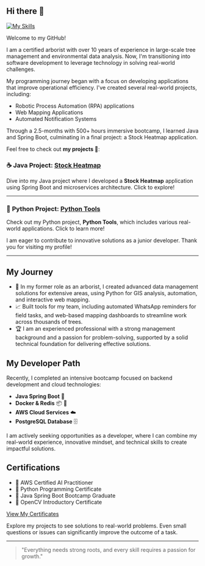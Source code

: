 ## Hi there 👋
[![My Skills](https://skillicons.dev/icons?i=java,python,html,css,js,aws,postgresql,opencv,netlify,docker,redis,postman)](https://skillicons.dev)

<!--
**ckrickyh/ckrickyh** is a ✨ _special_ ✨ repository because its `README.md` (this file) appears on your GitHub profile.
-->

Welcome to my GitHub!

I am a certified arborist with over 10 years of experience in large-scale tree management and environmental data analysis. Now, I'm transitioning into software development to leverage technology in solving real-world challenges.

My programming journey began with a focus on developing applications that improve operational efficiency. I've created several real-world projects, including:

- Robotic Process Automation (RPA) applications
- Web Mapping Applications
- Automated Notification Systems
  
Through a 2.5-months with 500+ hours immersive bootcamp, I learned Java and Spring Boot, culminating in a final project: a Stock Heatmap application.

Feel free to check out **my projects 🚀**: 
### ☕ **Java Project: [Stock Heatmap](https://github.com/ckrickyh/bootcamp-finialProject)**

Dive into my Java project where I developed a **Stock Heatmap** application using Spring Boot and microservices architecture. Click to explore!

---

### 🐍 **Python Project: [Python Tools](https://github.com/ckrickyh/pythonTools)**

Check out my Python project, **Python Tools**, which includes various real-world applications. Click to learn more!


I am eager to contribute to innovative solutions as a junior developer. Thank you for visiting my profile!

----
## My Journey
 
- 🌲 In my former role as an arborist, I created advanced data management solutions for extensive areas, using Python for GIS analysis, automation, and interactive web mapping.
- 📈 Built tools for my team, including automated WhatsApp reminders for field tasks, and web-based mapping dashboards to streamline work across thousands of trees.
- 🏆 I am an experienced professional with a strong management background and a passion for problem-solving, supported by a solid technical foundation for delivering effective solutions.

## My Developer Path

Recently, I completed an intensive bootcamp focused on backend development and cloud technologies:
- **Java Spring Boot** 🌱
- **Docker & Redis** 📦 🧠
- **AWS Cloud Services** ☁️
- **PostgreSQL Database** 🗄️

I am actively seeking opportunities as a developer, where I can combine my real-world experience, innovative mindset, and technical skills to create impactful solutions.

## Certifications
- 🥇 AWS Certified AI Practitioner
- 🥇 Python Programming Certificate
- 🥇 Java Spring Boot Bootcamp Graduate
- 🥇 OpenCV Introductory Certificate

[View My Certificates](https://github.com/ckrickyh/certificates)

Explore my projects to see solutions to real-world problems. Even small questions or issues can significantly improve the outcome of a task.

---

> "Everything needs strong roots, and every skill requires a passion for growth."
